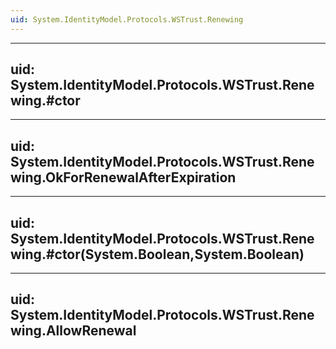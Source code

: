 ```yaml
---
uid: System.IdentityModel.Protocols.WSTrust.Renewing
---
```


---
uid: System.IdentityModel.Protocols.WSTrust.Renewing.#ctor
---

---
uid: System.IdentityModel.Protocols.WSTrust.Renewing.OkForRenewalAfterExpiration
---

---
uid: System.IdentityModel.Protocols.WSTrust.Renewing.#ctor(System.Boolean,System.Boolean)
---

---
uid: System.IdentityModel.Protocols.WSTrust.Renewing.AllowRenewal
---
